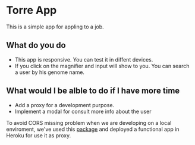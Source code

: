 # Torre App

This is a simple app for appling to a job. 

## What do you do 

- This app is responsive. You can test it in diffent devices.
- If you click on the magnifier and input will show to you. You can search a user by his genome name.

## What would I be alble to do if I have more time

- Add a proxy for a development purpose. 
- Implement a modal for consult more info about the user

To avoid CORS missing problem when we are developing on a local enviroment, we've used this [package](https://github.com/Rob--W/cors-anywhere/) and deployed a functional app in Heroku for use it as proxy.

